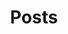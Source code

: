 ---
# You don't need to edit this file, it's empty on purpose.
layout: home
lang: 'en'
permalink: /en/
title: Posts
---